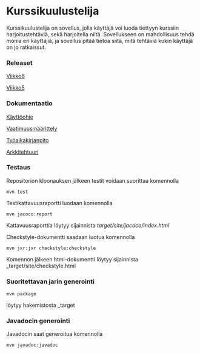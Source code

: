 # Kurssikuulustelija
Kurssikuulustelija on sovellus, jolla käyttäjä voi luoda tiettyyn kurssiin harjoitustehtäviä, sekä harjoitella niitä. Sovellukseen on mahdollisuus tehdä monia eri käyttäjiä, ja sovellus pitää tietoa siitä, mitä tehtäviä kukin käyttäjä on jo ratkaissut.

### Releaset
[Viikko6](https://github.com/henripalin/ot-harjoitustyo/releases/tag/viikko6)

[Viikko5](https://github.com/henripalin/ot-harjoitustyo/releases/tag/viikko5)

### Dokumentaatio
[Käyttöohje](https://github.com/henripalin/ot-harjoitustyo/blob/master/Kurssikuulustelija/dokumentaatio/kayttoohje.md)

[Vaatimuusmäärittely](https://github.com/henripalin/ot-harjoitustyo/blob/master/Kurssikuulustelija/dokumentaatio/vaatimuusmaarittely.md)
  
[Työaikakirjanpito](https://github.com/henripalin/ot-harjoitustyo/blob/master/Kurssikuulustelija/dokumentaatio/tuntikirjanpito.md)

[Arkkitehtuuri](https://github.com/henripalin/ot-harjoitustyo/blob/master/Kurssikuulustelija/dokumentaatio/arkkitehtuuri.md)

### Testaus

Repositorion kloonauksen jälkeen testit voidaan suorittaa komennolla

```
mvn test
```

Testikattavuusraportti luodaan komennolla

```
mvn jacoco:report
```
Kattavuusraporttia löytyy sijainnista _target/site/jacoco/index.html_

Checkstyle-dokumentti saadaan luotua komennolla

```
mvn jxr:jxr checkstyle:checkstyle
```
Komennon jälkeen html-dokumentti löytyy sijainnista _target/site/checkstyle.html


### Suoritettavan jarin generointi

```
mvn package
```

löytyy hakemistosta _target

### Javadocin generointi

Javadocin saat generoitua komennolla

```
mvn javadoc:javadoc
```
